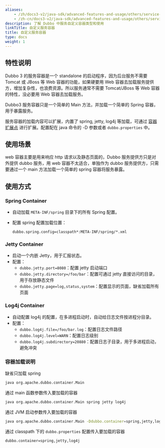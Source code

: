 ```yaml
---
aliases:
    - /zh/docs3-v2/java-sdk/advanced-features-and-usage/others/service-container/
    - /zh-cn/docs3-v2/java-sdk/advanced-features-and-usage/others/service-container/
description: 了解 Dubbo 中服务自定义容器类型和使用
linkTitle: 自定义服务容器
title: 自定义服务容器
type: docs
weight: 1
---
```







## 特性说明
Dubbo 3 的服务容器是一个 standalone 的启动程序，因为后台服务不需要 Tomcat 或 JBoss 等 Web 容器的功能，如果硬要用 Web 容器去加载服务提供方，增加复杂性，也浪费资源。所以服务通常不需要 Tomcat/JBoss 等 Web 容器的特性，没必要用 Web 容器去加载服务。

Dubbo3 服务容器只是一个简单的 Main 方法，并加载一个简单的 Spring 容器，用于暴露服务。

服务容器的加载内容可以扩展，内置了 spring, jetty, log4j 等加载，可通过 [容器扩展点](../../../reference-manual/spi/description/container) 进行扩展。配置配在 java 命令的 -D 参数或者 `dubbo.properties` 中。

## 使用场景
web 容器主要是用来响应 http 请求以及静态页面的，Dubbo 服务提供方只是对外提供 dubbo 服务，用 web 容器不太适合，单独作为 dubbo 服务提供方，只需要通过一个 main 方法加载一个简单的 spring 容器将服务暴露。

## 使用方式
### Spring Container
-   自动加载  `META-INF/spring`  目录下的所有 Spring 配置。

-   配置 spring 配置加载位置：

    ```fallback
    dubbo.spring.config=classpath*:META-INF/spring/*.xml
### Jetty Container
-   启动一个内嵌 Jetty，用于汇报状态。
-   配置：
    -   `dubbo.jetty.port=8080`：配置 jetty 启动端口
    -   `dubbo.jetty.directory=/foo/bar`：配置可通过 jetty 直接访问的目录，用于存放静态文件
    -   `dubbo.jetty.page=log,status,system`：配置显示的页面，缺省加载所有页面

### Log4j Container

-   自动配置 log4j 的配置，在多进程启动时，自动给日志文件按进程分目录。
-   配置：
    -   `dubbo.log4j.file=/foo/bar.log`：配置日志文件路径
    -   `dubbo.log4j.level=WARN`：配置日志级别
    -   `dubbo.log4j.subdirectory=20880`：配置日志子目录，用于多进程启动，避免冲突


###  容器加载说明
缺省只加载 spring
```sh
java org.apache.dubbo.container.Main
```
通过 main 函数参数传入要加载的容器
```sh
java org.apache.dubbo.container.Main spring jetty log4j
```
通过 JVM 启动参数传入要加载的容器

```sh
java org.apache.dubbo.container.Main -Ddubbo.container=spring,jetty,log4j
```
通过 classpath 下的  `dubbo.properties`  配置传入要加载的容器
```fallback
dubbo.container=spring,jetty,log4j
```